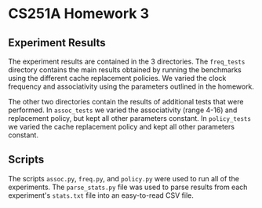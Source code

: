 # CS251A Homework 3

## Experiment Results
The experiment results are contained in the 3 directories. The `freq_tests` directory contains the main results obtained by running the benchmarks using the different cache replacement policies. We varied the clock frequency and associativity using the parameters outlined in the homework.

The other two directories contain the results of additional tests that were performed. In `assoc_tests` we varied the associativity (range 4-16) and replacement policy, but kept all other parameters constant. In `policy_tests` we varied the cache replacement policy and kept all other parameters constant.

## Scripts
The scripts `assoc.py`, `freq.py`, and `policy.py` were used to run all of the experiments. The `parse_stats.py` file was used to parse results from each experiment's `stats.txt` file into an easy-to-read CSV file.
